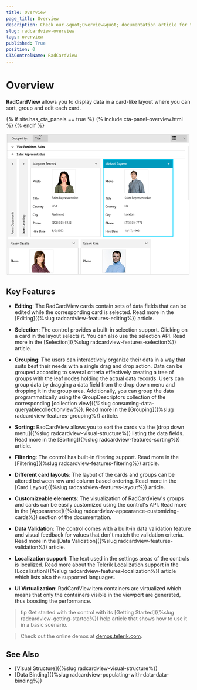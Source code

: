 ```yaml
---
title: Overview
page_title: Overview
description: Check our &quot;Overview&quot; documentation article for the RadCardView WPF control.
slug: radcardview-overview
tags: overview
published: True
position: 0
CTAControlName: RadCardView
---
```


# Overview

__RadCardView__ allows you to display data in a card-like layout where you can sort, group and edit each card.

{% if site.has_cta_panels == true %}
{% include cta-panel-overview.html %}
{% endif %}

![WPF RadCardView ](images/radcardview-overview-1.png)

## Key Features

* __Editing__: The RadCardView cards contain sets of data fields that can be edited while the corresponding card is selected. Read more in the [Editing]({%slug radcardview-features-editing%}) article.

* __Selection__: The control provides a built-in selection support. Clicking on a card in the layout selects it. You can also use the selection API. Read more in the [Selection]({%slug radcardview-features-selection%}) article.

* __Grouping__: The users can interactively organize their data in a way that suits best their needs with a single drag and drop action. Data can be grouped according to several criteria effectively creating a tree of groups with the leaf nodes holding the actual data records. Users can group data by dragging a data field from the drop down menu and dropping it in the group area. Additionally, you can group the data programmatically using the GroupDescriptors collection of the corresponding [collection view]({%slug consuming-data-queryablecollectionview%}). Read more in the [Grouping]({%slug radcardview-features-grouping%}) article.

* __Sorting__: RadCardView allows you to sort the cards via the [drop down menu]({%slug radcardview-visual-structure%}) listing the data fields. Read more in the [Sorting]({%slug radcardview-features-sorting%}) article.

* __Filtering__: The control has built-in filtering support. Read more in the [Filtering]({%slug radcardview-features-filtering%}) article.

* __Different card layouts__: The layout of the cards and groups can be altered between row and column based ordering. Read more in the [Card Layout]({%slug radcardview-features-layout%}) article.

* __Customizeable elements__: The visualization of RadCardView's groups and cards can be easily customized using the control's API. Read more in the [Appearance]({%slug radcardview-appearance-customizing-cards%}) section of the documentation.

* __Data Validation__: The control comes with a built-in data validation feature and visual feedback for values that don't match the validation criteria. Read more in the [Data Validation]({%slug radcardview-features-validation%}) article.

* __Localization support__: The text used in the settings areas of the controls is localized. Read more about the Telerik Localization support in the [Localization]({%slug radcardview-features-localization%}) article which lists also the supported languages.

* __UI Virtualization__: RadCardView item containers are virtualized which means that only the containers visible in the viewport are generated, thus boosting the performance.

>tip Get started with the control with its [Getting Started]({%slug radcardview-getting-started%}) help article that shows how to use it in a basic scenario.

> Check out the online demos at [demos.telerik.com](https://demos.telerik.com/wpf/).

## See Also
* [Visual Structure]({%slug radcardview-visual-structure%})
* [Data Binding]({%slug radcardview-populating-with-data-data-binding%})
